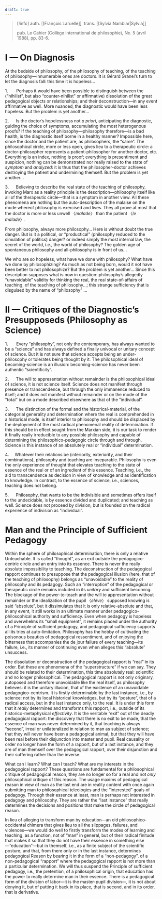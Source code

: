 ```yaml
---
draft: true
---
```


>[!info]
>auth. [[François Laruelle]], trans. [[Sylvia Nambiar|Sylvia]]
>
>pub. Le Cahier (Collège international de philosophie), No. 5 (avril 1988), pp. 83-6.
  
# I — On Diagnosis

At the bedside of philosophy, of the philosophy of teaching, of the teaching of philosophy—innumerable ones are doctors. It is Gérard Granel’s turn to let the diagnosis fall: this time it is hopeless…

1.       Perhaps it would have been possible to distinguish between the (“nihilist”, but also “counter-nihilist” or affirmative) dissolution of the great pedagogical objects or relationships; and their deconstruction­—in any event affirmative as well. More nuanced, the diagnostic would have been less hopeless. But the problem is yet another…

2.      Is the doctor’s hopelessness not _a priori_, anticipating the diagnostic, guiding the choice of symptoms, accumulating the most heterogenous proofs? If the teaching of philosophy—philosophy therefore—is a bad health, is the diagnostic itself borne in a healthy manner? Impossible here, since the doctor and the patient are, as philosophers, the “same”. The philosophical circle, more or less open, gives lieu to a therapeutic circle: a doctor-philosopher represents a patient-philosopher for another doctor, etc. Everything is an index, nothing is proof; everything is presentiment and suspicion, nothing can be demonstrated nor really raised to the state of _symptom_ and _analyzed_: it is thus that the philosopher-doctor achieves destroying the patient and undermining themself. But the problem is yet another…

3.      Believing to describe the real state of the teaching of philosophy, invoking Marx as a reality principle is the description—philosophy itself like all of the therapeutic circle—that is a symptom in another view. All these phenomena are nothing but the auto-description of the malaise on the mode whereof philosophy is exercised and lives. They all prove at most that the doctor is more or less unwell 〈_malade_〉 than the patient 〈_le malade_〉.

From philosophy, always more philosophy… Here is without doubt the true danger. But is it a political, or “productical” (philosophy reduced to the simulation of politics) danger? or indeed simply the most internal law, the secret of the world, i.e., the world of philosophy? The golden age of spontaneous philosophy and all-philosophy is in front of us…

We who are so hopeless, what have we done with philosophy? What have we done by philosophizing? As much as not being born, would it not have been better to not philosophize? But the problem is yet another… Since this description supposes what is now in question: philosophy’s allegedly “unavoidable” validity for thinking the real, the real state-of-affairs of teaching, of the teaching of philosophy…; this strange sufficiency that is disguised by the name of “philosophy” …

# II — Critiques of the Diagnostic’s Presupposeds (Philosophy as Science)

1.       Every “philosophy”, not only the contemporary, has always wanted to be a “science” and has always defined a finally univocal or unitary concept of science. But it is not sure that science accepts being an under-philosophy or tolerates being thought by it. The philosophical ideal of becoming-science is an illusion: becoming-science has never been authentic “scientificity”.

2.      The will to appresentation without remainder is the philosophical ideal of science, it is not science itself. Science does not manifest through presence or transcendence, but through the only immanence reduced to itself; and it does not manifest without remainder or on the mode of the “total” but on a mode described elsewhere as that of the “individual”.

3.      The distinction of the formal and the historical-material, of the categorial generality and determination where the real is comprehended in a historical mode, is itself interior to philosophy and should be displaced by the deployment of the most radical phenomenal reality of determination. If this should be in effect sought from the Marxian side, it is our task to render it finally really irreducible to any possible philosophy and capable of determining the philosophico-pedagogic circle through and through. Science is this instance of an absolutely real or “individual” determination.

4.     Whatever their relations be (interiority, exteriority, and their combinations), philosophy and teaching are inseparable. Philosophy is even the only experience of thought that elevates teaching to the state of essence of the real or of an ingredient of this essence. Teaching, i.e., the aid to transcendence as decision in view of knowledge and as identification to knowledge. In contrast, to the essence of science, i.e., sciences, teaching does not belong.

5.      Philosophy, that wants to be the indivisible and sometimes offers itself to the undecidable, is by essence divided and duplicated; and teaching as well. Science does not proceed by division, but is founded on the radical experience of indivision as “individual”.

# Man and the Principle of Sufficient Pedagogy

Within the sphere of philosophical determination, there is only a relative Unteachable. It is called “thought”, as an exit outside the pedagogico-centric circle and an entry into its essence. There is never the really absolute impossibility to teaching. The deconstruction of the pedagogical rapport continues to presuppose that the pedagogical illusion (here, that of the teaching of philosophy) belongs as “unavoidable” to the reality of philosophy and its pedagogy. Such an “interruption” of the pedagogical or therapeutic circle remains included in its _unitary_ and sufficient becoming. The blockage of the power-to-teach and the will to appresentation without remainder or the idealization of the pupil 〈_élève_〉 supposed knowing is said “absolute”, but it dissimulates that it is only relative-absolute and that, in any event, it still works in an ultimate manner under pedagogico-philosophical authority and sufficiency. Even when pedagogy is hopeless and overwhelms its “small equipment”, it remains placed under the authority of a Principle of sufficient pedagogy, and pedagogical sufficiency supports all its tries at auto-limitation. Philosophy has the hobby of cultivating the poisonous beauties of pedagogical ressentiment, and of enjoying the bitterness that accompanies the de jour failure of every teaching—its failure, i.e., its manner of continuing even when alleges this “absolute” unsuccess.

The dissolution or deconstruction of the pedagogical rapport is “real” in its order. But these are phenomena of the “superstructure” if we can say. They should be related to their determination, this time absolutely real: scientific and no longer philosophical. The pedagogical rapport is not only originary, autoposed and therefore unavoidable like the real itself, as philosophy believes: it is the unitary illusion, that of the existence of an unavoidable pedagogico-centrism. It is firstly determinable by the last instance, i.e., by science: not by its local historical knowledges, but by its “posture”, that of a radical access, but in the last instance only, to the real. It is under this form that it _really_ determines and transforms this rapport, i.e., outside of its historico-metaphysical _effectivity_. It is the veritable “exit” out of the deadly pedagogical rapport: the discovery that there is no exit to be made, that the essence of man was never determined by it, that teaching is always “second”, irreal or unilateralized in relation to man as subject of science; that they will never have been a pedagogical animal, but that they will have been real before their disjunction into master and pupil. Real causality or order no longer have the form of a rapport, but of a last instance, and they are of man themself over the pedagogical rapport, over their disjunction and their suffering rather than the inverse.

What can I learn? What can I teach? What are my interests in the pedagogical rapport? These questions are fundamental for a philosophical critique of pedagogical reason, they are no longer so for a real and not _only_ philosophical critique of this reason. The usage maxims of pedagogical reason in view of man as the last end are in reality content with once again submitting man to philosophical teleologies and the “interested” goals of pedagogy. Through their essence at least, man is perhaps not interested in pedagogy and philosophy. They are rather the “last instance” that really determines the decisions and positions that make the circle of pedagogical reason.

In lieu of alleging to transform man by education—an old philosophico-occidental chimera that gives lieu to all the slippages, failures, and violences—we would do well to firstly transform the modes of learning and teaching, as a function, not of “man” in general, but of their radical finitude that makes it so that they do not have their essence in something else—“education”—but in themself, i.e., as a finite subject of the scientific posture, and that, from there only or in the last instance, determines pedagogical Reason by bearing it in the form of a “non-pedagogy”, of a non-pedagogical “rapport” where the pedagogical rapport is not more than a particular determination. We will thus suspend the Principle of sufficient pedagogy, i.e., the pretention, of a philosophical origin, that education has the power to really determine man in their essence. There is a pedagogical form of the division of labor—it is the master-pupil division—, it is not about denying it, but of putting it back in its place, that is second, and in its order, that is derivative.